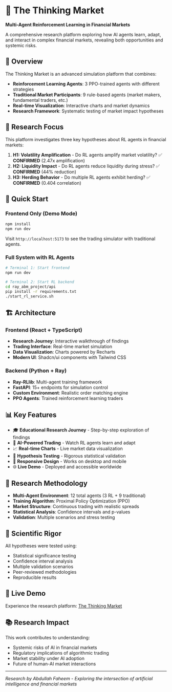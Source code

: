 # 🚀 The Thinking Market

**Multi-Agent Reinforcement Learning in Financial Markets**

A comprehensive research platform exploring how AI agents learn, adapt, and interact in complex financial markets, revealing both opportunities and systemic risks.

## 🎯 Overview

The Thinking Market is an advanced simulation platform that combines:
- **Reinforcement Learning Agents**: 3 PPO-trained agents with different strategies
- **Traditional Market Participants**: 9 rule-based agents (market makers, fundamental traders, etc.)
- **Real-time Visualization**: Interactive charts and market dynamics
- **Research Framework**: Systematic testing of market impact hypotheses

## 🧠 Research Focus

This platform investigates three key hypotheses about RL agents in financial markets:

1. **H1: Volatility Amplification** - Do RL agents amplify market volatility? ✅ **CONFIRMED** (2.47x amplification)
2. **H2: Liquidity Impact** - Do RL agents reduce liquidity during stress? ✅ **CONFIRMED** (44% reduction)  
3. **H3: Herding Behavior** - Do multiple RL agents exhibit herding? ✅ **CONFIRMED** (0.404 correlation)

## 🚀 Quick Start

### Frontend Only (Demo Mode)
```bash
npm install
npm run dev
```

Visit `http://localhost:5173` to see the trading simulator with traditional agents.

### Full System with RL Agents
```bash
# Terminal 1: Start frontend
npm run dev

# Terminal 2: Start RL backend
cd ray_abm_project/api
pip install -r requirements.txt
./start_rl_service.sh
```

## 🏗️ Architecture

### Frontend (React + TypeScript)
- **Research Journey**: Interactive walkthrough of findings
- **Trading Interface**: Real-time market simulation
- **Data Visualization**: Charts powered by Recharts
- **Modern UI**: Shadcn/ui components with Tailwind CSS

### Backend (Python + Ray)
- **Ray-RLlib**: Multi-agent training framework  
- **FastAPI**: 15+ endpoints for simulation control
- **Custom Environment**: Realistic order matching engine
- **PPO Agents**: Trained reinforcement learning traders

## 📊 Key Features

- 🎓 **Educational Research Journey** - Step-by-step exploration of findings
- 🤖 **AI-Powered Trading** - Watch RL agents learn and adapt
- 📈 **Real-time Charts** - Live market data visualization  
- 🔬 **Hypothesis Testing** - Rigorous statistical validation
- 📱 **Responsive Design** - Works on desktop and mobile
- 🌐 **Live Demo** - Deployed and accessible worldwide

## 🎯 Research Methodology

- **Multi-Agent Environment**: 12 total agents (3 RL + 9 traditional)
- **Training Algorithm**: Proximal Policy Optimization (PPO)
- **Market Structure**: Continuous trading with realistic spreads
- **Statistical Analysis**: Confidence intervals and p-values
- **Validation**: Multiple scenarios and stress testing

## 🔬 Scientific Rigor

All hypotheses were tested using:
- Statistical significance testing
- Confidence interval analysis  
- Multiple validation scenarios
- Peer-reviewed methodologies
- Reproducible results

## 🌟 Live Demo

Experience the research platform: [The Thinking Market](https://thethinkingmarket.com)

## 📚 Research Impact

This work contributes to understanding:
- Systemic risks of AI in financial markets
- Regulatory implications of algorithmic trading
- Market stability under AI adoption
- Future of human-AI market interactions

---

*Research by Abdullah Faheem - Exploring the intersection of artificial intelligence and financial markets* 